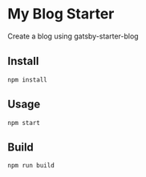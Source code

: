 # My Blog Starter

Create a blog using gatsby-starter-blog

## Install

```
npm install
```

## Usage

```
npm start
```

## Build

```
npm run build
```
